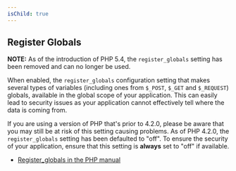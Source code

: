 ```yaml
---
isChild: true
---
```


## Register Globals

<strong>NOTE:</strong> As of the introduction of PHP 5.4, the `register_globals` setting has been removed and can no 
longer be used.

When enabled, the `register_globals` configuration setting that makes several types of variables (including ones from 
`$_POST`, `$_GET` and `$_REQUEST`) globals, available in the global scope of your application. This can easily lead to 
security issues as your application cannot effectively tell where the data is coming from.

If you are using a version of PHP that's prior to 4.2.0, please be aware that you may still be at risk of this setting 
causing problems. As of PHP 4.2.0, the `register_globals` setting has been defaulted to "off". To ensure the security 
of your application, ensure that this setting is <strong>always</strong> set to "off" if available.

* [Register_globals in the PHP manual](http://www.php.net/manual/en/security.globals.php)